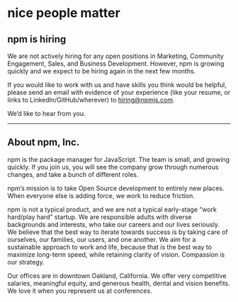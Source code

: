 <!--
title: Job listings &mdash; Marketing &amp; Revenue Growth Jobs in Oakland, CA · npm
-->


<hgroup>
  <h1>nice people matter</h1>
  <h2>npm is hiring</h2>
</hgroup>

We are not actively hiring for any open positions in Marketing, Community Engagement, Sales, and Business Development.   However, npm is growing quickly and we expect to be hiring again in the next few months.

If you would like to work with us and have skills you think would be helpful, please send an email with evidence of your experience (like your resume, or links to LinkedIn/GitHub/wherever) to hiring@npmjs.com.

We’d like to hear from you.

------------------------------

## About npm, Inc.
npm is the package manager for JavaScript. The team is small, and growing quickly. If you join us, you will see the company grow through numerous changes, and take a bunch of different roles.

npm’s mission is to take Open Source development to entirely new places. When everyone else is adding force, we work to reduce friction.

npm is not a typical product, and we are not a typical early-stage “work hard/play hard” startup. We are responsible adults with diverse backgrounds and interests, who take our careers and our lives seriously. We believe that the best way to iterate towards success is by taking care of ourselves, our families, our users, and one another. We aim for a sustainable approach to work and life, because that is the best way to maximize long-term speed, while retaining clarity of vision. Compassion is our strategy.

Our offices are in downtown Oakland, California. We offer very competitive salaries, meaningful equity, and generous health, dental and vision benefits. We love it when you represent us at conferences.


